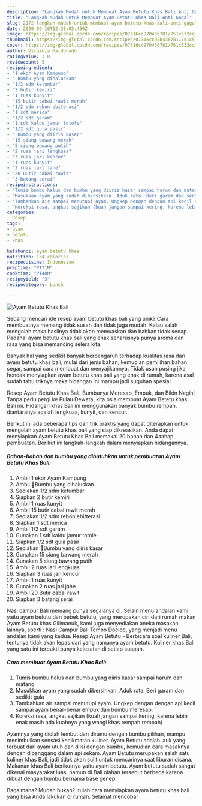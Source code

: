 ```yaml
---
description: "Langkah Mudah untuk Membuat Ayam Betutu Khas Bali Anti Gagal"
title: "Langkah Mudah untuk Membuat Ayam Betutu Khas Bali Anti Gagal"
slug: 2172-langkah-mudah-untuk-membuat-ayam-betutu-khas-bali-anti-gagal
date: 2020-09-10T12:38:05.459Z
image: https://img-global.cpcdn.com/recipes/07316cc970436781/751x532cq70/ayam-betutu-khas-bali-foto-resep-utama.jpg
thumbnail: https://img-global.cpcdn.com/recipes/07316cc970436781/751x532cq70/ayam-betutu-khas-bali-foto-resep-utama.jpg
cover: https://img-global.cpcdn.com/recipes/07316cc970436781/751x532cq70/ayam-betutu-khas-bali-foto-resep-utama.jpg
author: Virginia Maldonado
ratingvalue: 3.8
reviewcount: 5
recipeingredient:
- "1 ekor Ayam Kampung"
- " Bumbu yang dihaluskan"
- "1/2 sdm ketumbar"
- "2 butir kemiri"
- "1 ruas kunyit"
- "15 butir cabai rawit merah"
- "1/2 sdm rebon ebiterasi"
- "1 sdt merica"
- "1/2 sdt garam"
- "1 sdt kaldu jamur totole"
- "1/2 sdt gula pasir"
- " Bumbu yang diiris kasar"
- "15 siung bawang merah"
- "5 siung bawang putih"
- "2 ruas jari lengkuas"
- "3 ruas jari kencur"
- "1 ruas kunyit"
- "2 ruas jari jahe"
- "20 Butir cabai rawit"
- "3 batang serai"
recipeinstructions:
- "Tumis bumbu halus dan bumbu yang diiris kasar sampai harum dan matang"
- "Masukkan ayam yang sudah dibersihkan. Aduk rata. Beri garam dan sedikit gula"
- "Tambahkan air sampai menutupi ayam. Ungkep dengan dengan api kecil sampai ayam benar-benar empuk dan bumbu meresap."
- "Koreksi rasa, angkat sajikan (kuah jangan sampai kering, karena lebih enak masih ada kuahnya yang wangi khas rempah rempah)"
categories:
- Resep
tags:
- ayam
- betutu
- khas

katakunci: ayam betutu khas 
nutrition: 154 calories
recipecuisine: Indonesian
preptime: "PT21M"
cooktime: "PT48M"
recipeyield: "3"
recipecategory: Lunch

---
```



![Ayam Betutu Khas Bali](https://img-global.cpcdn.com/recipes/07316cc970436781/751x532cq70/ayam-betutu-khas-bali-foto-resep-utama.jpg)

Sedang mencari ide resep ayam betutu khas bali yang unik? Cara membuatnya memang tidak susah dan tidak juga mudah. Kalau salah mengolah maka hasilnya tidak akan memuaskan dan bahkan tidak sedap. Padahal ayam betutu khas bali yang enak seharusnya punya aroma dan rasa yang bisa memancing selera kita.

Banyak hal yang sedikit banyak berpengaruh terhadap kualitas rasa dari ayam betutu khas bali, mulai dari jenis bahan, kemudian pemilihan bahan segar, sampai cara membuat dan menyajikannya. Tidak usah pusing jika hendak menyiapkan ayam betutu khas bali yang enak di rumah, karena asal sudah tahu triknya maka hidangan ini mampu jadi suguhan spesial.

Resep Ayam Betutu Khas Bali, Bumbunya Meresap, Empuk, dan Bikin Nagih! Tanpa perlu pergi ke Pulau Dewata, kita bsia membuat Ayam Betetu khas Bali ini. Hidangan khas Bali ini menggunakan banyak bumbu rempah, diantaranya adalah lengkuas, kunyit, dan kencur.


Berikut ini ada beberapa tips dan trik praktis yang dapat diterapkan untuk mengolah ayam betutu khas bali yang siap dikreasikan. Anda dapat menyiapkan Ayam Betutu Khas Bali memakai 20 bahan dan 4 tahap pembuatan. Berikut ini langkah-langkah dalam menyiapkan hidangannya.

<!--inarticleads1-->

##### Bahan-bahan dan bumbu yang dibutuhkan untuk pembuatan Ayam Betutu Khas Bali:

1. Ambil 1 ekor Ayam Kampung
1. Ambil  📌Bumbu yang dihaluskan
1. Sediakan 1/2 sdm ketumbar
1. Siapkan 2 butir kemiri
1. Ambil 1 ruas kunyit
1. Ambil 15 butir cabai rawit merah
1. Sediakan 1/2 sdm rebon ebi/terasi
1. Siapkan 1 sdt merica
1. Ambil 1/2 sdt garam
1. Gunakan 1 sdt kaldu jamur totole
1. Siapkan 1/2 sdt gula pasir
1. Sediakan  📌Bumbu yang diiris kasar
1. Gunakan 15 siung bawang merah
1. Gunakan 5 siung bawang putih
1. Ambil 2 ruas jari lengkuas
1. Siapkan 3 ruas jari kencur
1. Ambil 1 ruas kunyit
1. Gunakan 2 ruas jari jahe
1. Ambil 20 Butir cabai rawit
1. Siapkan 3 batang serai


Nasi campur Bali memang punya segalanya di. Selain menu andalan kami yaitu ayam betutu dan bebek betutu, yang merupakan ciri dari rumah makan Ayam Betutu khas Gilimanuk, kami juga menyediakan aneka masakan lainnya, sperti : Nasi Campur Bali Tempo Doeloe, yang menjadi menu andalan kami yang kedua. Resep Ayam Betutu - Berbicara soal kuliner Bali, tentunya tidak akan lepas dari yang namanya ayam betutu. Kuliner khas Bali yang satu ini terbukti punya kelezatan di setiap suapan. 

<!--inarticleads2-->

##### Cara membuat Ayam Betutu Khas Bali:

1. Tumis bumbu halus dan bumbu yang diiris kasar sampai harum dan matang
1. Masukkan ayam yang sudah dibersihkan. Aduk rata. Beri garam dan sedikit gula
1. Tambahkan air sampai menutupi ayam. Ungkep dengan dengan api kecil sampai ayam benar-benar empuk dan bumbu meresap.
1. Koreksi rasa, angkat sajikan (kuah jangan sampai kering, karena lebih enak masih ada kuahnya yang wangi khas rempah rempah)


Ayamnya yang diolah lembut dan diramu dengan bumbu pilihan, mampu menimbulkan sensasi kenikmatan kuliner. Ayam Betutu adalah lauk yang terbuat dari ayam utuh dan diisi dengan bumbu, kemudian cara masaknya dengan dipanggang dalam api sekam. Ayam Betutu merupakan salah satu kuliner khas Bali, jadi tidak akan sulit untuk mencarinya saat liburan disana. Makanan khas Bali berikutnya yaitu ayam betutu. Ayam betutu sudah sangat dikenal masyarakat luas, namun di Bali olahan tersebut berbeda karena dibuat dengan bumbu bernama base genep. 

Bagaimana? Mudah bukan? Itulah cara menyiapkan ayam betutu khas bali yang bisa Anda lakukan di rumah. Selamat mencoba!
